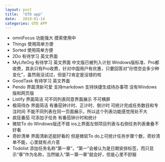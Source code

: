 ```yaml
---
layout: post
title:  "GTD app"
date:   2019-01-14
categories: GTD APP
---
```

+ omniFocus 功能强大 摸索使用中
+ Things 使用简单方便
+ Sorted 使用简单方便
+ 2Do 有待学习 英文界面
+ MyLifeOrg 有待学习 英文界面 中文版已被列入计划 Windows版标准、Pro都收费，其余只有Pro收费，针对中国用户有优惠，只要回答对“孙悟空会多少种变化”，虽然我没试过，但是72肯定是没错的啦
+ GoodTask 有待学习 英文界面
+ Pendo 界面清新可爱 支持markdown 支持快捷生成待办事项 没有Windows版和网页版 
+ Listify 界面简洁 可不同列表同意界面展示 不可横屏
+ 极简待办 界面简洁 有番茄钟计时、正计时、倒计时 可统计完成任务数目和专注时间 不能不同列表在同一页面展示，所以这个列表功能感觉用处不大
+ 疯狂番茄 可添加子任务 有番茄钟计时和统计
+ 微软To do Windows版还不错 ios上界面左侧项目列表与右侧任务列表重叠不好看
+ 奇妙清单 界面清新还挺好看的 但是微软To do上可统计任务步骤个数，奇妙清单不能，心里就有点介意
+ Todolist 添加任务名称“第一章”，“第一”会被认为是日期安排标签，而只显示“章”作为名称，当然输入“第一第一章”就会好，但是心里不舒服